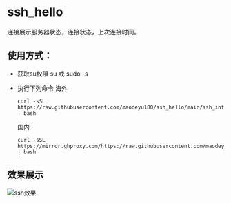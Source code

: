 # ssh_hello
连接展示服务器状态，连接状态，上次连接时间。

## 使用方式：
- 获取su权限  su  或 sudo -s
- 执行下列命令
  海外
  ```shell
  curl -sSL https://raw.githubusercontent.com/maodeyu180/ssh_hello/main/ssh_info.sh | bash
  ```
  国内
  
  ```shell
  curl -sSL https://mirror.ghproxy.com/https://raw.githubusercontent.com/maodeyu180/ssh_hello/main/ssh_info.sh | bash
  ```
## 效果展示
![ssh效果](https://img.maodeyu.fun/blog/ssh_info_screent.webp)
